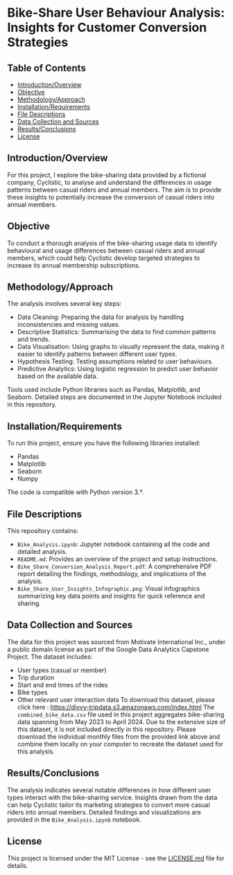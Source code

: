 # Bike-Share User Behaviour Analysis: Insights for Customer Conversion Strategies

## Table of Contents
- [Introduction/Overview](#introductionoverview)
- [Objective](#objective)
- [Methodology/Approach](#methodologyapproach)
- [Installation/Requirements](#installationrequirements)
- [File Descriptions](#file-descriptions)
- [Data Collection and Sources](#data-collection-and-sources)
- [Results/Conclusions](#resultsconclusions)
- [License](#license)

## Introduction/Overview
For this project, I explore the bike-sharing data provided by a fictional company, Cyclistic, to analyse and understand the differences in usage patterns between casual riders and annual members. The aim is to provide these insights to potentially increase the conversion of casual riders into annual members.

## Objective
To conduct a thorough analysis of the bike-sharing usage data to identify behavioural and usage differences between casual riders and annual members, which could help Cyclistic develop targeted strategies to increase its annual membership subscriptions.

## Methodology/Approach
The analysis involves several key steps:
- Data Cleaning: Preparing the data for analysis by handling inconsistencies and missing values.
- Descriptive Statistics: Summarising the data to find common patterns and trends.
- Data Visualisation: Using graphs to visually represent the data, making it easier to identify patterns between different user types.
- Hypothesis Testing: Testing assumptions related to user behaviours.
- Predictive Analytics: Using logistic regression to predict user behavior based on the available data.

Tools used include Python libraries such as Pandas, Matplotlib, and Seaborn. Detailed steps are documented in the Jupyter Notebook included in this repository.

## Installation/Requirements
To run this project, ensure you have the following libraries installed:
- Pandas
- Matplotlib
- Seaborn
- Numpy

The code is compatible with Python version 3.*.

## File Descriptions
This repository contains:
- `Bike_Analysis.ipynb`: Jupyter notebook containing all the code and detailed analysis.
- `README.md`: Provides an overview of the project and setup instructions.
- `Bike_Share_Conversion_Analysis_Report.pdf`: A comprehensive PDF report detailing the findings, methodology, and implications of the analysis.
- `Bike_Share_User_Insights_Infographic.png`: Visual infographics summarizing key data points and insights for quick reference and sharing.

## Data Collection and Sources
The data for this project was sourced from Motivate International Inc., under a public domain license as part of the Google Data Analytics Capstone Project. The dataset includes:
- User types (casual or member)
- Trip duration
- Start and end times of the rides
- Bike types
- Other relevant user interaction data
To download this dataset, please click here : https://divvy-tripdata.s3.amazonaws.com/index.html
The `combined_bike_data.csv` file used in this project aggregates bike-sharing data spanning from May 2023 to April 2024. Due to the extensive size of this dataset, it is not included directly in this repository. Please download the individual monthly files from the provided link above and combine them locally on your computer to recreate the dataset used for this analysis.
## Results/Conclusions
The analysis indicates several notable differences in how different user types interact with the bike-sharing service. Insights drawn from the data can help Cyclistic tailor its marketing strategies to convert more casual riders into annual members. Detailed findings and visualizations are provided in the `Bike_Analysis.ipynb` notebook.

## License
This project is licensed under the MIT License - see the [LICENSE.md](LICENSE) file for details.
